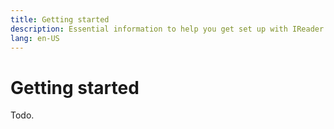 ```yaml
---
title: Getting started
description: Essential information to help you get set up with IReader.
lang: en-US
---
```


# Getting started

Todo.
